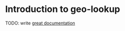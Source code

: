 # Introduction to geo-lookup

TODO: write [great documentation](http://jacobian.org/writing/great-documentation/what-to-write/)
